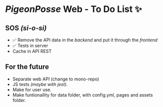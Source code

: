 # _PigeonPosse_ Web - To Do List ✨

## SOS _(si-o-si)_

- ✅ Remove the API data in the _backend_ and put it through the _frontend_
- ✅ Tests in server
- Cache in API REST

## For the future

- Separate web API (change to mono-repo)
- JS tests _(maybe with jest)_.
- Make for user use.
- Make funtionallity for data folder, with config.yml, pages and assets folder.
